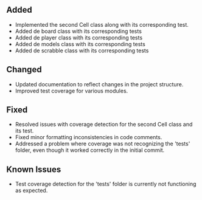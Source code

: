 

## Added
- Implemented the second Cell class along with its corresponding test.
- Added de board class with its corresponding tests
- Added de player class with its corresponding tests
- Added de models class with its corresponding tests
- Added de scrabble class with its corresponding tests
  
## Changed
- Updated documentation to reflect changes in the project structure.
- Improved test coverage for various modules.


## Fixed
- Resolved issues with coverage detection for the second Cell class and its test.
- Fixed minor formatting inconsistencies in code comments.
- Addressed a problem where coverage was not recognizing the 'tests' folder, even though it worked correctly in the initial commit.

## Known Issues
- Test coverage detection for the 'tests' folder is currently not functioning as expected.
